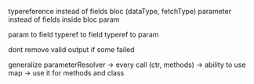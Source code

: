 typereference instead of fields bloc (dataType, fetchType)
parameter instead of fields inside bloc param

param to field
typeref to field
typeref to param

dont remove valid output if some failed

generalize parameterResolver
-> every call (ctr, methods)
-> ability to use map
-> use it for methods and class